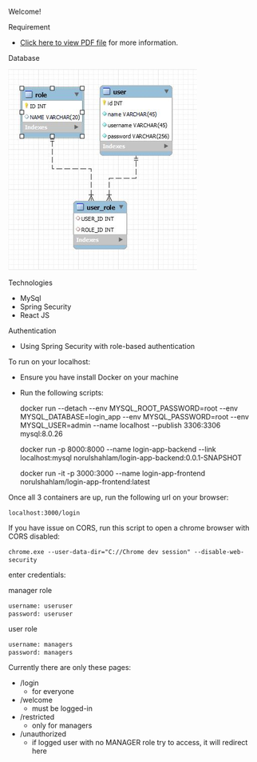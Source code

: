 Welcome!

Requirement

- [Click here to view PDF file](LoginApplication) for more information.

Database

[![Image](src/main/resources/ER-diagram.JPG "Deploying Spring Boot Apps to AWS using Elastic Beanstalk")](src/main/resources/ER-diagram.JPG)

Technologies

- MySql
- Spring Security
- React JS

Authentication

- Using Spring Security with role-based authentication

To run on your localhost:

- Ensure you have install Docker on your machine

- Run the following scripts:

  docker run --detach --env MYSQL_ROOT_PASSWORD=root --env MYSQL_DATABASE=login_app --env MYSQL_PASSWORD=root --env MYSQL_USER=admin --name localhost --publish 3306:3306 mysql:8.0.26

  docker run -p 8000:8000 --name login-app-backend --link localhost:mysql norulshahlam/login-app-backend:0.0.1-SNAPSHOT

  docker run -it -p 3000:3000 --name login-app-frontend norulshahlam/login-app-frontend:latest

Once all 3 containers are up, run the following url on your browser:

    localhost:3000/login

If you have issue on CORS, run this script to open a chrome browser with CORS disabled:

    chrome.exe --user-data-dir="C://Chrome dev session" --disable-web-security

enter credentials:

manager role

    username: useruser
    password: useruser

user role

    username: managers
    password: managers

Currently there are only these pages:

- /login
  - for everyone
- /welcome
  - must be logged-in
- /restricted
  - only for managers
- /unauthorized
  - if logged user with no MANAGER role try to access, it will redirect here
